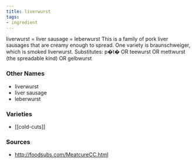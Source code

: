 ```yaml
---
title: liverwurst
tags:
- ingredient
---
```

liverwurst = liver sausage = leberwurst This is a family of pork liver sausages that are creamy enough to spread. One variety is braunschweiger, which is smoked liverwurst. Substitutes: p�t� OR teewurst OR mettwurst (the spreadable kind) OR gelbwurst

### Other Names

* liverwurst
* liver sausage
* leberwurst

### Varieties

* [[cold-cuts]]

### Sources
* http://foodsubs.com/MeatcureCC.html
